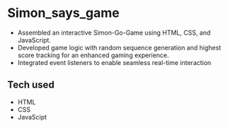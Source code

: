 # Simon_says_game
   - Assembled an interactive Simon-Go-Game using HTML, CSS, and JavaScript. 
   - Developed game logic with random sequence generation and highest score tracking for an 
     enhanced  gaming  experience.
   - Integrated event listeners to enable seamless real-time interaction

## Tech used 
   - HTML
   - CSS
   - JavaScipt

